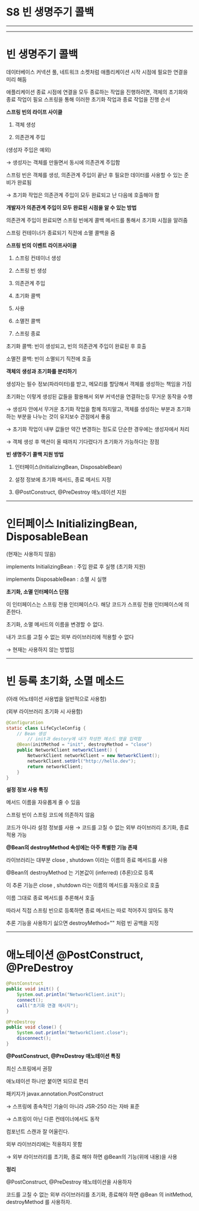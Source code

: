 # S8 빈 생명주기 콜백

---

---

# 빈 생명주기 콜백

데이터베이스 커넥션 풀, 네트워크 소켓처럼 애플리케이션 시작 시점에 필요한 연결을 미리 해둠

애플리케이션 종료 시점에 연결을 모두 종료하는 작업을 진행하려면, 객체의 초기화와 종료 작업이 필요
스프링을 통해 이러한 초기화 작업과 종료 작업을 진행 순서

**스프링 빈의 라이프 사이클**

1) 객체 생성 

2) 의존관계 주입

(생성자 주입은 예외)

→ 생성자는 객체를 만들면서 동시에 의존관계 주입함

스프링 빈은 객체를 생성, 의존관계 주입이 끝난 후 필요한 데이터를 사용할 수 있는 준비가 완료됨

→ 초기화 작업은 의존관계 주입이 모두 완료되고 난 다음에 호출해야 함

**개발자가 의존관계 주입이 모두 완료된 시점을 알 수 있는 방법**

의존관계 주입이 완료되면 스프링 빈에게 콜백 메서드를 통해서 초기화 시점을 알려줌

스프링 컨테이너가 종료되기 직전에 소멸 콜백을 줌

**스프링 빈의 이벤트 라이프사이클**

1) 스프링 컨테이너 생성 

2) 스프링 빈 생성 

3) 의존관계 주입 

4) 초기화 콜백 

5) 사용 

6) 소멸전 콜백 

7) 스프링 종료

초기화 콜백: 빈이 생성되고, 빈의 의존관계 주입이 완료된 후 호출

소멸전 콜백: 빈이 소멸되기 직전에 호출

**객체의 생성과 초기화를 분리하기**

생성자는 필수 정보(파라미터)를 받고, 메모리를 할당해서 객체를 생성하는 책임을 가짐

초기화는 이렇게 생성된 값들을 활용해서 외부 커넥션을 연결하는등 무거운 동작을 수행

→ 생성자 안에서 무거운 초기화 작업을 함께 하지말고, 객체를 생성하는 부분과 초기화 하는 부분을 나누는 것이 유지보수 관점에서 좋음

→ 초기화 작업이 내부 값들만 약간 변경하는 정도로 단순한 경우에는 생성자에서 처리

→ 객체 생성 후 액션이 올 때까지 기다렸다가 초기화가 가능하다는 장점

**빈 생명주기 콜백 지원 방법**

1) 인터페이스(InitializingBean, DisposableBean)

2) 설정 정보에 초기화 메서드, 종료 메서드 지정

3) @PostConstruct, @PreDestroy 애노테이션 지원

---

# 인터페이스 InitializingBean, DisposableBean

(현재는 사용하지 않음)

implements InitializingBean : 주입 완료 후 실행 (초기화 지원)

implements DisposableBean : 소멸 시 실행

**초기화, 소멸 인터페이스 단점**

이 인터페이스는 스프링 전용 인터페이스다. 해당 코드가 스프링 전용 인터페이스에 의존한다.

초기화, 소멸 메서드의 이름을 변경할 수 없다.

내가 코드를 고칠 수 없는 외부 라이브러리에 적용할 수 없다

→ 현재는 사용하지 않는 방법임

---

# 빈 등록 초기화, 소멸 메소드

(아래 어노테이션 사용법을 일반적으로 사용함)

(외부 라이브러리 초기화 시 사용함)

```java
@Configuration
static class LifeCycleConfig {
    // Bean 생성
		// init과 destory에 내가 작성한 메소드 명을 입력함
    @Bean(initMethod = "init", destroyMethod = "close")
    public NetworkClient networkClient() {
        NetworkClient networkClient = new NetworkClient();
        networkClient.setUrl("http://hello.dev");
        return networkClient;
    }
}
```

**설정 정보 사용 특징**

메서드 이름을 자유롭게 줄 수 있음

스프링 빈이 스프링 코드에 의존하지 않음

코드가 아니라 설정 정보를 사용 → 코드를 고칠 수 없는 외부 라이브러리 초기화, 종료 적용 가능

**@Bean의 destroyMethod 속성에는 아주 특별한 기능 존재**

라이브러리는 대부분 close , shutdown 이라는 이름의 종료 메서드를 사용

@Bean의 destroyMethod 는 기본값이 (inferred) (추론)으로 등록

이 추론 기능은 close , shutdown 라는 이름의 메서드를 자동으로 호출

이름 그대로 종료 메서드를 추론해서 호출

따라서 직접 스프링 빈으로 등록하면 종료 메서드는 따로 적어주지 않아도 동작

추론 기능을 사용하기 싫으면 destroyMethod="" 처럼 빈 공백을 지정

---

# 애노테이션 @PostConstruct, @PreDestroy

```java
@PostConstruct
public void init() {
    System.out.println("NetworkClient.init");
    connect();
    call("초기화 연결 메시지");
}

@PreDestroy
public void close() {
    System.out.println("NetworkClient.close");
    disconnect();
}
```

**@PostConstruct, @PreDestroy 애노테이션 특징**

최신 스프링에서 권장

애노테이션 하나만 붙이면 되므로 편리

패키지가 javax.annotation.PostConstruct

→ 스프링에 종속적인 기술이 아니라 JSR-250 라는 자바 표준

→ 스프링이 아닌 다른 컨테이너에서도 동작

컴포넌트 스캔과 잘 어울린다.

외부 라이브러리에는 적용하지 못함 

→ 외부 라이브러리를 초기화, 종료 해야 하면 @Bean의 기능(위에 내용)을 사용

**정리**

@PostConstruct, @PreDestroy 애노테이션을 사용하자

코드를 고칠 수 없는 외부 라이브러리를 초기화, 종료해야 하면 @Bean 의 initMethod, destroyMethod 를 사용하자.